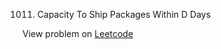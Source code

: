 1011. Capacity To Ship Packages Within D Days

View problem on [Leetcode](https://leetcode.com/problems/capacity-to-ship-packages-within-d-days/description/)
